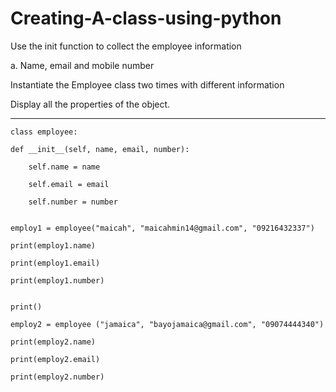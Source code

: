 # Creating-A-class-using-python

Use the init function to collect the employee information

a. Name, email and mobile number

Instantiate the Employee class two times with different information

Display all the properties of the object.

-----------------------------------------------------------------------

    class employee:

    def __init__(self, name, email, number):
    
        self.name = name
        
        self.email = email
        
        self.number = number
        

    employ1 = employee("maicah", "maicahmin14@gmail.com", "09216432337")

    print(employ1.name)

    print(employ1.email)

    print(employ1.number)


    print()

    employ2 = employee ("jamaica", "bayojamaica@gmail.com", "09074444340")

    print(employ2.name)

    print(employ2.email)

    print(employ2.number)
